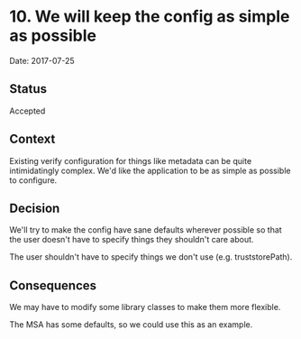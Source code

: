 # 10. We will keep the config as simple as possible

Date: 2017-07-25

## Status

Accepted

## Context

Existing verify configuration for things like metadata can be quite
intimidatingly complex. We'd like the application to be as simple as
possible to configure.

## Decision

We'll try to make the config have sane defaults wherever possible
so that the user doesn't have to specify things they shouldn't care
about.

The user shouldn't have to specify things we don't use (e.g. truststorePath).

## Consequences

We may have to modify some library classes to make them more flexible.

The MSA has some defaults, so we could use this as an example.
